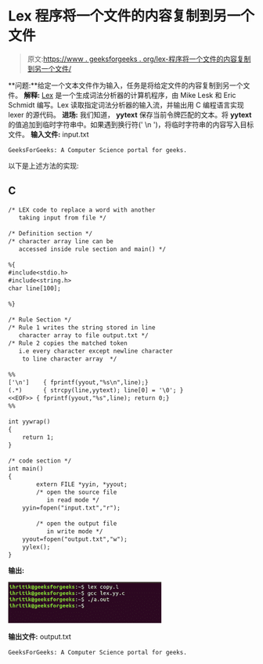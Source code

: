 # Lex 程序将一个文件的内容复制到另一个文件

> 原文:[https://www . geeksforgeeks . org/lex-程序将一个文件的内容复制到另一个文件/](https://www.geeksforgeeks.org/lex-program-to-copy-the-content-of-one-file-to-another-file/)

**问题:**给定一个文本文件作为输入，任务是将给定文件的内容复制到另一个文件。
**解释:**
[Lex](https://www.geeksforgeeks.org/flex-fast-lexical-analyzer-generator/) 是一个生成词法分析器的计算机程序，由 Mike Lesk 和 Eric Schmidt 编写。Lex 读取指定词法分析器的输入流，并输出用 C 编程语言实现 lexer 的源代码。
**进场:**
我们知道， **yytext** 保存当前令牌匹配的文本。将 **yytext** 的值追加到临时字符串中。如果遇到换行符(' \n ')，将临时字符串的内容写入目标文件。
**输入文件:** input.txt

```
GeeksForGeeks: A Computer Science portal for geeks.
```

以下是上述方法的实现:

## C

```
/* LEX code to replace a word with another
   taking input from file */

/* Definition section */
/* character array line can be 
   accessed inside rule section and main() */

%{
#include<stdio.h>
#include<string.h>
char line[100];

%}

/* Rule Section */
/* Rule 1 writes the string stored in line
   character array to file output.txt */
/* Rule 2 copies the matched token
   i.e every character except newline character
    to line character array  */

%%
['\n']    { fprintf(yyout,"%s\n",line);}
(.*)      { strcpy(line,yytext); line[0] = '\0'; }
<<EOF>> { fprintf(yyout,"%s",line); return 0;}
%%

int yywrap()
{
    return 1;
}

/* code section */
int main()
{
        extern FILE *yyin, *yyout;
        /* open the source file
           in read mode */
    yyin=fopen("input.txt","r");

        /* open the output file
           in write mode */
    yyout=fopen("output.txt","w");
    yylex();
}
```

**输出:**

![](img/fdd96dd5ab273120114efb492b5bc8ed.png)

**输出文件:** output.txt

```
GeeksForGeeks: A Computer Science portal for geeks.
```